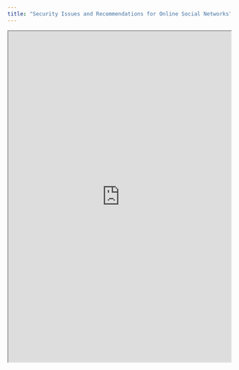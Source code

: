 ```yaml
---
title: "Security Issues and Recommendations for Online Social Networks"
---
```



<iframe height="750" width="100%" src="https://ewelton.github.io/ktest/wiki.html#Security%20Issues%20and%20Recommendations%20for%20Online%20Social%20Networks"></iframe>

